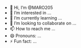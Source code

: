 - 👋 Hi, I’m @MARO205
- 👀 I’m interested in ...
- 🌱 I’m currently learning ...
- 💞️ I’m looking to collaborate on ...
- 📫 How to reach me ...
- 😄 Pronouns: ...
- ⚡ Fun fact: ...

<!---
MARO205/MARO205 is a ✨ special ✨ repository because its `README.md` (this file) appears on your GitHub profile.
You can click the Preview link to take a look at your changes.
---
